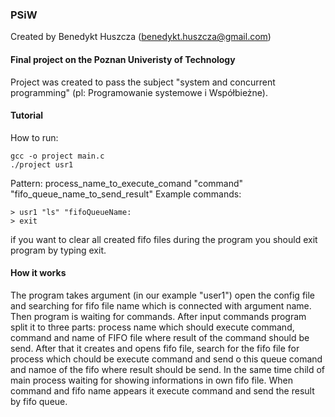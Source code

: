 ### PSiW
Created by Benedykt Huszcza (benedykt.huszcza@gmail.com)
#### Final project on the Poznan Univeristy of Technology
Project was created to pass the subject "system and concurrent programming" (pl: Programowanie systemowe i Współbieżne).
#### Tutorial
How to run:
```
gcc -o project main.c
./project usr1
```
Pattern:
process_name_to_execute_comand "command" "fifo_queue_name_to_send_result"
Example commands:
```
> usr1 "ls" "fifoQueueName:
> exit
```
if you want to clear all created fifo files during the program you should exit program by typing exit.

#### How it works
The program takes argument (in our example "user1") open the config file and searching for fifo file name which is connected with argument name.
Then program is waiting for commands. After input commands program split it to three parts: process name which should execute command, command and name of FIFO file where result of the command should be send. After that it creates and opens fifo file, search for the fifo file for process which chould be execute command and send o this queue comand and namoe of the fifo where result should be send. In the same time child of main process waiting for showing informations in own fifo file. When command and fifo name appears it execute command and send the result by fifo queue.
